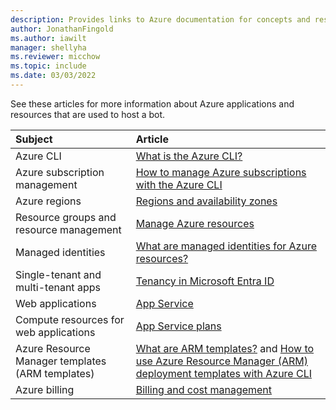 ```yaml
---
description: Provides links to Azure documentation for concepts and resources used in support of bot hosting.
author: JonathanFingold
ms.author: iawilt
manager: shellyha
ms.reviewer: micchow
ms.topic: include
ms.date: 03/03/2022
---
```


See these articles for more information about Azure applications and resources that are used to host a bot.

| Subject | Article |
|:-|:-|
| Azure CLI | [What is the Azure CLI?](/cli/azure/what-is-azure-cli) |
| Azure subscription management | [How to manage Azure subscriptions with the Azure CLI](/cli/azure/manage-azure-subscriptions-azure-cli) |
| Azure regions | [Regions and availability zones](/azure/availability-zones/az-overview) |
| Resource groups and resource management | [Manage Azure resources](/azure/azure-resource-manager/management/) |
| Managed identities | [What are managed identities for Azure resources?](/azure/active-directory/managed-identities-azure-resources/overview) |
| Single-tenant and multi-tenant apps | [Tenancy in Microsoft Entra ID](/azure/active-directory/develop/single-and-multi-tenant-apps) |
| Web applications | [App Service](/azure/app-service/) |
| Compute resources for web applications | [App Service plans](/azure/app-service/azure-web-sites-web-hosting-plans-in-depth-overview) |
| Azure Resource Manager templates (ARM templates) | [What are ARM templates?](/azure/azure-resource-manager/templates/overview) and [How to use Azure Resource Manager (ARM) deployment templates with Azure CLI](/azure/azure-resource-manager/templates/deploy-cli) |
| Azure billing | [Billing and cost management](/azure/cost-management-billing/) |
